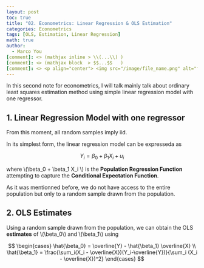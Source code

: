 ```yaml
---
layout: post
toc: true
title: "02. Econometrics: Linear Regression & OLS Estimation"
categories: Econometrics
tags: [OLS, Estimation, Linear Regression]
math: true
author:
  - Marco You
[comment]: <> (mathjax inline > \\(...\\) )
[comment]: <> (mathjax block  > $$...$$   )
[comment]: <> <p align="center"> <img src="/image/file_name.png" alt="file_name" width="460" height="260"> </p>
---
```


In this second note for econometrics, I will talk mainly talk about ordinary least squares estimation method using simple linear regression model with one regressor.

## 1. Linear Regression Model with one regressor

From this moment, all random samples imply iid.

In its simplest form, the linear regression model can be expresseda as

$$
Y_i = \beta_0 + \beta_1 X_i + u_i
$$

where \\(\beta_0 + \beta_1 X_i \\) is the **Population Regression Function** attempting to capture the **Conditional Expectation Function**.

As it was mentionned before, we do not have access to the entire population but only to a random sample drawn from the population.

## 2. OLS Estimates

Using a random sample drawn from the population, we can obtain the OLS **estimates** of \\(\beta_0\\) and \\(\beta_1\\) using

$$
\begin{cases}
\hat{\beta_0} = \overline{Y} - \hat{\beta_1} \overline{X} \\
\hat{\beta_1} = \frac{\sum_i(X_i - \overline{X})(Y_i-\overline{Y})}{\sum_i (X_i - \overline{X})^2}
\end{cases}
$$